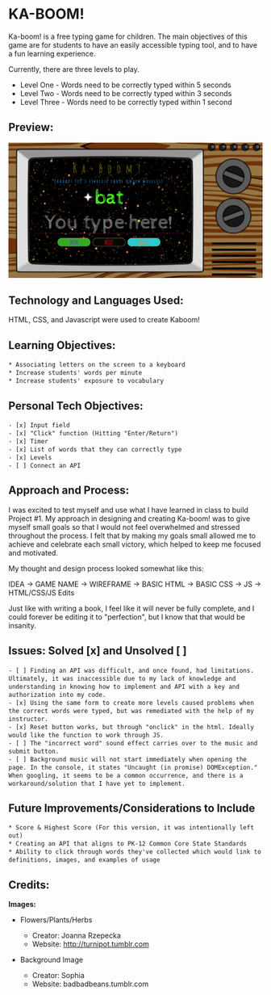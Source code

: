 # **KA-BOOM!**

Ka-boom! is a free typing game for children. The main objectives of this game are for students to have an easily accessible typing tool, and to have a fun learning experience.

Currently, there are three levels to play.

* Level One - Words need to be correctly typed within 5 seconds
* Level Two - Words need to be correctly typed within 3 seconds
* Level Three - Words need to be correctly typed within 1 second

## Preview:
![Image of Ka-Boom](https://github.com/sangchoi/project-one/blob/master/img/screenshot.png)

## Technology and Languages Used:
HTML, CSS, and Javascript were used to create Kaboom!

## Learning Objectives:
    * Associating letters on the screen to a keyboard
    * Increase students' words per minute
    * Increase students' exposure to vocabulary 

## Personal Tech Objectives: 
    - [x] Input field
    - [x] "Click" function (Hitting "Enter/Return")
    - [x] Timer
    - [x] List of words that they can correctly type
    - [x] Levels
    - [ ] Connect an API

## Approach and Process:
I was excited to test myself and use what I have learned in class to build Project #1. My approach in designing and creating Ka-boom! was to give myself small goals so that I would not feel overwhelmed and stressed throughout the process. I felt that by making my goals small allowed me to achieve and celebrate each small victory, which helped to keep me focused and motivated. 

My thought and design process looked somewhat like this:

IDEA -> GAME NAME -> WIREFRAME -> BASIC HTML -> BASIC CSS -> JS -> HTML/CSS/JS Edits

Just like with writing a book, I feel like it will never be fully complete, and I could forever be editing it to "perfection", but I know that that would be insanity. 

## Issues: Solved [x] and Unsolved [ ]

    - [ ] Finding an API was difficult, and once found, had limitations. Ultimately, it was inaccessible due to my lack of knowledge and understanding in knowing how to implement and API with a key and authorization into my code.
    - [x] Using the same form to create more levels caused problems when the correct words were typed, but was remediated with the help of my instructor.
    - [x] Reset button works, but through "onclick" in the html. Ideally would like the function to work through JS.
    - [ ] The "incorrect word" sound effect carries over to the music and submit button.
    - [ ] Background music will not start immediately when opening the page. In the console, it states "Uncaught (in promise) DOMException." When googling, it seems to be a common occurrence, and there is a workaround/solution that I have yet to implement.

## Future Improvements/Considerations to Include

    * Score & Highest Score (For this version, it was intentionally left out)
    * Creating an API that aligns to PK-12 Common Core State Standards
    * Ability to click through words they've collected which would link to definitions, images, and examples of usage

## Credits:

**Images:**

* Flowers/Plants/Herbs
    * Creator: Joanna Rzepecka
    * Website: http://turnipot.tumblr.com

* Background Image
    * Creator: Sophia
    * Website: badbadbeans.tumblr.com

